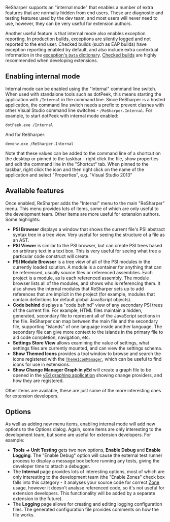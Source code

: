 [//]: # (title: Internal Mode)

ReSharper supports an "internal mode" that enables a number of extra features that are normally hidden from end users. These are diagnostic and testing features used by the dev team, and most users will never need to use, however, they can be very useful for extension authors.

Another useful feature is that internal mode also enables exception reporting. In production builds, exceptions are silently logged and not reported to the end user. Checked builds (such as EAP builds) have exception reporting enabled by default, and also include extra contextual information in the [exception's `Data` dictionary](http://msdn.microsoft.com/en-us/library/system.exception.data(v=vs.110).aspx). [Checked builds](Tools.md) are highly recommended when developing extensions.

## Enabling internal mode

Internal mode can be enabled using the "Internal" command line switch. When used with standalone tools such as dotPeek, this means starting the application with `/Internal` in the command line. Since ReSharper is a hosted application, the command line switch needs a prefix to prevent clashes with other Visual Studio command line switches - `/ReSharper.Internal`. For example, to start dotPeek with internal mode enabled:

```
dotPeek.exe /Internal
```

And for ReSharper:

```
devenv.exe /ReSharper.Internal
```

Note that these values can be added to the command line of a shortcut on the desktop or pinned to the taskbar - right click the file, show properties and edit the command line in the "Shortcut" tab. When pinned to the taskbar, right click the icon and then right click on the name of the application and select "Properties", e.g. "Visual Studio 2013"

## Available features

Once enabled, ReSharper adds the "Internal" menu to the main "ReSharper" menu. This menu provides lots of items, some of which are only useful to the development team. Other items are more useful for extension authors. Some highlights:

* **PSI Browser** displays a window that shows the current file's PSI abstract syntax tree in a tree view. Very useful for seeing the structure of a file as an AST.
* **PSI Viewer** is similar to the PSI browser, but can create PSI trees based on arbitrary text in a text box. This is very useful for seeing what tree a particular code construct will create.
* **PSI Module Browser** is a tree view of all of the PSI modules in the currently loaded solution. A module is a container for anything that can be referenced, usually source files or referenced assemblies. Each project is a module, as is each referenced assembly. The module browser lists all of the modules, and shows who is referencing them. It also shows the internal modules that ReSharper sets up to add references that are implicit in the project (for example, modules that contain definitions for default global JavaScript objects).
* **Code behind** displays a "code behind" view of any secondary PSI trees of the current file. For example, HTML files maintain a hidden, generated, secondary file to represent all of the JavaScript sections in the file. ReSharper can map between the main file and the secondary file, supporting "islands" of one language inside another language. The secondary file can give more context to the islands in the primary file to aid code completion, navigation, etc.
* **Settings Store View** allows examining the value of settings, what settings files are currently mounted, and can view the settings schema.
* **Show Themed Icons** provides a tool window to browse and search the icons registered with the [`ThemeIconManager`](Theming_Icons.md), which can be useful to find icons for use in extensions.
* **Show Change Manager Graph in yEd** will create a graph file to be opened in the [yEd graphing application](http://www.yworks.com/en/products/yfiles/yed/) showing change providers, and how they are registered.

Other items are available, these are just some of the more interesting ones for extension developers.

## Options

As well as adding new menu items, enabling internal mode will add new options to the Options dialog. Again, some items are only interesting to the development team, but some are useful for extension developers. For example:

* **Tools → Unit Testing** gets two new options, **Enable Debug** and **Enable Logging**. The "Enable Debug" option will cause the external test runner process to display a message box before running any tests, giving the developer time to attach a debugger.
* The **Internal** page provides lots of interesting options, most of which are only interesting to the development team (the "Enable Zones" check box falls into this category - it analyses your source code for correct [Zone](Platform_Zones.md) usage, however it doesn't analyse referenced code, so it's not useful for extension developers. This functionality will be added by a separate extension in the future).
* The **Logging** page allows for creating and editing logging configuration files. The generated configuration file provides comments on how the file works.